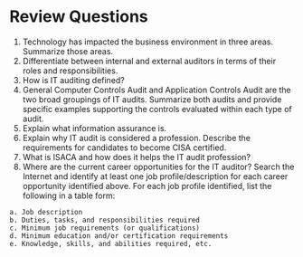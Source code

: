 # Review Questions
1. Technology has impacted the business environment in three areas. Summarize those areas.
 2. Differentiate between internal and external auditors in terms of their roles and responsibilities.
 3. How is IT auditing defined?
 4. General Computer Controls Audit and Application Controls Audit are the two broad groupings of IT audits. Summarize both audits and provide specific examples supporting the controls evaluated within each type of audit.
 5. Explain what information assurance is.
 6. Explain why IT audit is considered a profession. Describe the requirements for candidates to 
become CISA certified.
 9. What is ISACA and how does it helps the IT audit profession?
 10. Where are the current career opportunities for the IT auditor? Search the Internet and identify at least one job profile/description for each career opportunity identified above. For each job profile identified, list the following in a table form:
   
    a. Job description
    b. Duties, tasks, and responsibilities required
    c. Minimum job requirements (or qualifications)
    d. Minimum education and/or certification requirements
    e. Knowledge, skills, and abilities required, etc.